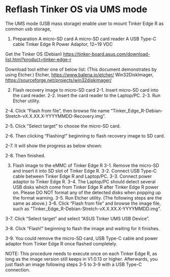 # Reflash Tinker OS via UMS mode
The UMS mode (USB mass storage) enable user to mount Tinker Edge R as common usb storage, 


1.	Preparation 
A micro-SD card
A micro-SD card reader
A USB Type-C cable
Tinker Edge R
Power Adaptor, 12~19 VDC

Get the Tinker OS (Debian)
https://tinker-board.asus.com/download-list.html?product=tinker-edge-r

Download tool either one of below list: (This document demonstrates by using Etcher.)
Etcher, https://www.balena.io/etcher/ 
Win32DiskImager, https://sourceforge.net/projects/win32diskimager/ 

2.	Flash recovery image to micro-SD card
2-1.	Insert micro-SD card into the card reader.
2-2.	Insert the card reader to the Laptop/PC.
2-3.	Run Etcher utility.
 

2-4.	Click “Flash from file”, then browse file name “Tinker_Edge_R-Debian-Stretch-vX.X.XX.X-YYYYMMDD-Recovery.img”.
 

2-5.	Click “Select target” to choose the micro-SD card.
 

2-6.	Then clicking “Flashing!” beginning to flash recovery image to SD card.
 

2-7.	It will show the progress as below shown:
   

2-8.	Then finished.
 
3.	Flash image to the eMMC of Tinker Edge R
3-1.	Remove the micro-SD and insert it into SD slot of Tinker Edge R.
3-2.	Connect USB Type-C cable between Tinker Edge R and Laptop/PC.
3-3.	Connect power adaptor to Tinker Edge R.
3-4.	The Laptop/PC should detect several USB disks which come from Tinker Edge R after Tinker Edge R power on. Please DO NOT format any of the detected disks when popping up the format warning.
3-5.	Run Etcher utility. (The following steps are the same as above.)
3-6.	Click “Flash from file” and browse the image file, such as “Tinker_Edge_R-Debian-Stretch-vX.X.XX.X-YYYYMMDD.img”.
   

3-7.	Click “Select target” and select “ASUS Tinker UMS USB Device”.
   

3-8.	Click “Flash!” beginning to flash the image and waiting for it finishes.
   

3-9.	You could remove the micro-SD card, USB Type-C cable and power adaptor from Tinker Edge R once flashed completely.

NOTE: This procedure needs to execute once on each Tinker Edge R, as long as the image version still keeps in V1.0.13 or higher. Afterwards, you just flash an image following steps 3-5 to 3-9 with a USB Type-C connection.

